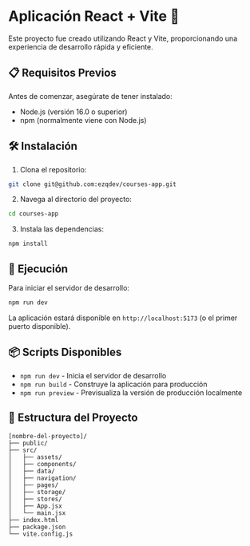 # Aplicación React + Vite 🚀

Este proyecto fue creado utilizando React y Vite, proporcionando una experiencia de desarrollo rápida y eficiente.

## 📋 Requisitos Previos

Antes de comenzar, asegúrate de tener instalado:

- Node.js (versión 16.0 o superior)
- npm (normalmente viene con Node.js)

## 🛠️ Instalación

1. Clona el repositorio:
```bash
git clone git@github.com:ezqdev/courses-app.git
```

2. Navega al directorio del proyecto:
```bash
cd courses-app
```

3. Instala las dependencias:
```bash
npm install
```

## 🚀 Ejecución

Para iniciar el servidor de desarrollo:

```bash
npm run dev
```

La aplicación estará disponible en `http://localhost:5173` (o el primer puerto disponible).

## 📦 Scripts Disponibles

- `npm run dev` - Inicia el servidor de desarrollo
- `npm run build` - Construye la aplicación para producción
- `npm run preview` - Previsualiza la versión de producción localmente

## 🔧 Estructura del Proyecto

```
[nombre-del-proyecto]/
├── public/
├── src/
│   ├── assets/
│   ├── components/
│   ├── data/
│   ├── navigation/
│   ├── pages/
│   ├── storage/
│   ├── stores/
│   ├── App.jsx
│   └── main.jsx
├── index.html
├── package.json
└── vite.config.js
```
